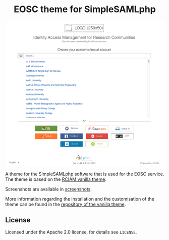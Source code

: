 <h1 align="center">EOSC theme for SimpleSAMLphp</h1>

![discopower](/screenshots/disco_buttons_bottom.png)

A theme for the SimpleSAMLphp software that is used for the EOSC
service. The theme is based on the [RCIAM vanilla theme](https://github.com/rciam/simplesamlphp-module-themevanilla).

Screenshots are available in [screenshots](screenshots/).

More information regarding the installation and the customisation of the theme can be found
in the [repository of the vanilla theme](https://github.com/rciam/simplesamlphp-module-themevanilla).

## License

Licensed under the Apache 2.0 license, for details see `LICENSE`.
